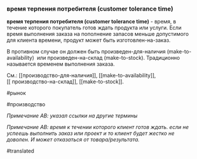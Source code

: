 ### время терпения потребителя (customer tolerance time)

**время терпения потребителя (customer tolerance time)** - время, в течение которого покупатель готов ждать продукта или услуги. Если время выполнения заказа на пополнение запасов меньше допустимого для клиента времени, продукт может быть изготовлен-на-заказ.

В противном случае он должен быть произведен-для-наличия (make-to-availability)  или произведен-на-склад (make-to-stock). Традиционно называется временем выполнения заказа.

См.: [[производство-для-наличия]], [[make-to-availability]], [[ производство-на-склад]], [[make-to-stock]].

#рынок

#производство

*Примечание АВ: указал ссылки на другие термины*

*Примечание АВ: время к течении которого клиент готов ждать. если не успеешь выполнить заказ или проект и то клиент будет жестко не доволен. И может отказаться от товара/результата.*

#translated

